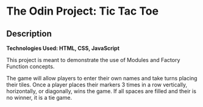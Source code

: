 # The Odin Project: **Tic Tac Toe**

## Description
**Technologies Used: HTML, CSS, JavaScript**

This project is meant to demonstrate the use of Modules and Factory Function concepts.

The game will allow players to enter their own names and take turns placing their tiles. Once a player places their markers 3 times in a row vertically, horizontally, or diagonally, wins the game. If all spaces are filled and their is no winner, it is a tie game.